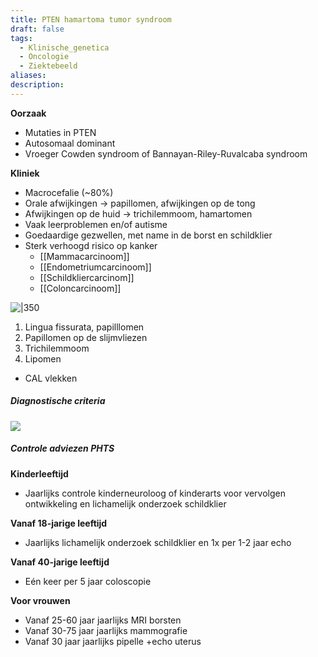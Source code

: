 ```yaml
---
title: PTEN hamartoma tumor syndroom
draft: false
tags:
  - Klinische_genetica
  - Oncologie
  - Ziektebeeld
aliases: 
description: 
---
```


**Oorzaak**
- Mutaties in PTEN
- Autosomaal dominant
- Vroeger Cowden syndroom of Bannayan-Riley-Ruvalcaba syndroom

**Kliniek**
- Macrocefalie (~80%)
- Orale afwijkingen → papillomen, afwijkingen op de tong
- Afwijkingen op de huid → trichilemmoom, hamartomen
- Vaak leerproblemen en/of autisme
- Goedaardige gezwellen, met name in de borst en schildklier
- Sterk verhoogd risico op kanker
	- [[Mammacarcinoom]]
	- [[Endometriumcarcinoom]]
	- [[Schildkliercarcinom]]
	- [[Coloncarcinoom]]

![|350](https://i.imgur.com/GunDp5R.png)

1. Lingua fissurata, papilllomen
2. Papillomen op de slijmvliezen
3. Trichilemmoom
4. Lipomen
- CAL vlekken
##### Diagnostische criteria

![](https://i.imgur.com/zpv8dQw.png)

##### Controle adviezen PHTS
**Kinderleeftijd**
- Jaarlijks controle kinderneuroloog of kinderarts voor vervolgen ontwikkeling en lichamelijk onderzoek schildklier

**Vanaf 18-jarige leeftijd**
- Jaarlijks lichamelijk onderzoek schildklier en 1x per 1-2 jaar echo

**Vanaf 40-jarige leeftijd**
- Eén keer per 5 jaar coloscopie

**Voor vrouwen**
- Vanaf 25-60 jaar jaarlijks MRI borsten
- Vanaf 30-75 jaar jaarlijks mammografie
- Vanaf 30 jaar jaarlijks pipelle +echo uterus